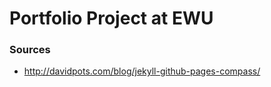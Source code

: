 Portfolio Project at EWU
======
### Sources
* http://davidpots.com/blog/jekyll-github-pages-compass/
